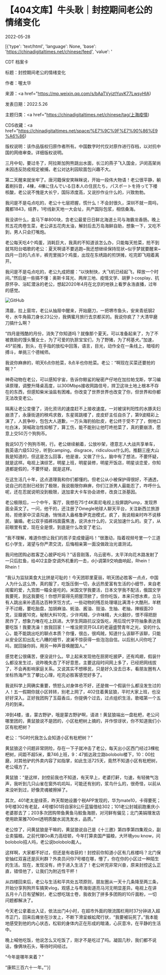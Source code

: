 # 【404文库】牛头耿｜封控期间老公的情绪变化

2022-05-28

[{'type': 'text/html', 'language': None, 'base': 'https://chinadigitaltimes.net/chinese/feed', 'value': '

CDT 档案卡

标题：封控期间老公的情绪变化

作者：喔太华

来源：<a href="https://mp.weixin.qq.com/s/bAaTVyjztYuvK77LwsyHlA)

发表日期：2022.5.26

主题归类：<a href="https://chinadigitaltimes.net/chinese/tag/上海疫情)

CDS收藏：<a href="https://chinadigitaltimes.net/space/%E7%9C%9F%E7%90%86%E9%A6%86)

版权说明：该作品版权归原作者所有。中国数字时代仅对原作进行存档，以对抗中国的网络审查。详细版权说明。





三月中旬，要过冬了，阿拉斯加狗熊跳出水面，长江的燕子飞入国金，沪闵高架尚未因违反防疫规定被捕，老公对达利园软面包兴趣不大。

第二天醒来就坐牢了。唐河籍保安笑眯眯说，开始一段伟大物语！老公很平静，躺着刷抖音，4棟，4棟に住んでいる日本人の住民たち，パスポートを持って下楼核酸，老公说不愧是大长宁，国际浓度高，又说抄作业什么的，兴致勃勃。

我问是不是屯点吃的，老公十七层把握，慌什么！不会封很久，深圳不就一周吗，魔都1843，结界，1号线新天地一大会址，共产国际包浆，相信桑海。

我没讲什么，盒马下单800块，含老公最爱日日鲜北海道土司与海霸龙香肠。晚上煎五花肉卷生菜，老公讲五花肉太油，解封后去万岛海鲜自助，想象一下，又吃不到，男人只会打嘴炮。

老公每天吃4个鸡蛋，消耗巨大，我真的不知道该怎么办，只能每天抢菜，抢不到就骂阳台唱歌的老公：夏天啊请不要逃跑~我还想继续保持现状~似乎梦就要醒来~四月一日的八点半，裤兜里揣3个鸡蛋，出现在东绣路的煎饼摊，吃完即飞翔着离开。

我问是不是屯点吃的，老公九成把握：“以快制快，大飞机已经起飞，释放一个时间。”然后是一些搞不懂：奥斯卡耳光、两岸三地、疫情文学、胡萝卜cosplay、抗原怀孕、浴缸潜泳的老公，想起2020年4月在北京的地铁上看罗永浩直播，过年的感觉。

![GitHub](https://chinadigitaltimes.net/chinese/files/2022/05/image-1653729991443.png)

清晨，拉上窗帘，老公从抽屉中醒来，开始磨刀，一把堺市鱼头，安来青纸钢2号，水牛角箍刀身长23公分，我俩蜜月旅行去京都买的。我说你疯了？大清早磨刀搞什么啊？

“四月是残酷的月份，消失了你知道吗？就像那个夏天。可以准备起来了，为了不被救助的馒头蟹女士，为了可爱的犰狳宝宝们，为了野猪，为了柯基犬。”加速，45°前推，到头，在手指的放松中回落，语言，目光，动作全在一条线上，暗哑的搏斗，单挑三个德械师。

我说你麻痹的，明天6点你抢菜，8点半也你抢菜。老公：“啊现在买菜还要抢的啊？”

神奇动物在老公，可以感知宇宙，告诉你鲸鲨的秘密产仔地在加拉帕戈斯，学习编译原理，调整升降桌高度，以300Mbps接收网路信号，捍卫这块土地上根本不存在的东西，但感知柴米油盐有困难。你改变了世界世界也改变了你，但世界和你都无法改变老公。

隔离让老公变傻了，消化资讯的速度赶不上接收速度。一对被误判阳性的水豚夫妇崩溃了，永康街道的秧鸡求救，东星斑跳楼了，皮皮虾主任自杀了，第9波精彩上演了，人民争吵，包包大人道歉，一万头海豹拍肚皮，老公终于受不了了，倒地口吐白沫，哭喊政治性抑郁了，算工伤，能不能别让他叮咚抢菜了，真的要崩溃，愿意上交50万个狗狗币。

我说50万个狗狗币啊，行。老公继续躺着，公放吵架，德意志人大战共享单车，我英语六级532分，听到camping，disgrace，ridiculous什么的。推翻三座大山我是知道的，但这是怎么回事，他是谁，又做了什么，脑中有了想法，不要怀疑，就是这样。电视上演综艺，明星上班，明星装修，明星开饭店，明星谈恋爱，你知道都是假的，不要怀疑，就是这样。

在这生活几十年，这点道理我和你们都懂的。但老公从小被保护得很好，不通透，说自己的忍耐已经到了极限，我说极限你麻痹，你们江浙男人最能忍了，咋呼什么呢，还在忍就说明没到极限，送加拿大卡车协会进修，改良江浙基因。

老公极限后，一个中午，客厅，我想在75寸4K索尼电视上投屏跳Pump，发现界面全英文了。一问，他干的，还注册了Omegle地球人聊天平台，关注新西兰旅游局，拒绝家中汉语沟通，悄悄进入盎格鲁萨克逊模式，疯了，我说相亲时咋不说移民，骗婚。老公双手插裤裆面露焦渣，说洪水什么的，又说加速什么的。变了，从前眼里有爱，现在全是恨，到底是什么改变了老公。

“我不理解，难道你想让我们的孩子变成傻逼吗！”很激动，指着视频号里一个三道杠小学生，渴望与你严肃交流，后悔相亲第一面没做政治光谱测试。

我问他团购必胜客芝心披萨吃吗？”话音刚落，乌云密布，太平洋向花木路发射了一只后肛鱼，给402主卧空调外机重的一击，d小调第9交响曲响起，Rhein！Rhein！

“我认为监狱美食大比拼是可耻的！今天团耶里夏丽，明天团必胜客一点点，中国人为什么这么馋，真的服了，吃饭压倒一切，永远热爱富有生活的小细节，来自老闺蜜的爱，九宫图一瞄全是吃的。米国文学我要活，日本文学我不配活，俄国文学我要死，到这我要吃！你想开窗得先把屋顶掀了，但你吃饭，本来只想水煮，立马有人跳出来补遗高达百种烹饪方式，一些动物的残忍处理堪比满清十大酷刑，羊糕子不过瘾，要吃胎盘，加胡麻油、蚝油、酱油、豉油、生抽、老抽，辣椒面20克，豆瓣酱10克，秘制大料10克，少许鸡精，少许味精，大火翻炒，恨不得把厨房炸了，想象力唯在吃上跃进。大学生网路抗议没饭吃，用后现代字符抽象表达我要吃饭！我要洗澡！放我回家！一堆没房贷开GLE的老逼盛赞青年之光，安的什么心，能不能跳出吃的聊点本质？你懂，很怂，很鸡贼，知道什么该聊不该聊，只能从安全区扣出乱七八糟的细节，波澜不惊获得一些泡泡自信。以后别人问你吃了吗，就回操你妈，用另一种声音唤醒国人。”

感觉老公很痛苦，便没说什么。早上起来发现他在厨房吃披萨，还有鸡翅，假装什么都没发生过，说昨晚失态了不好意思，主要这段时间网上多了，已经把网线拔了，不会再影响家庭关系。又说其实不想移民，只是好久没去日本，看朋友圈有人坐标热海产生了攀比心理，吃完必胜客感觉好多了。

我说科学上网确实重要，愤怒么对身体也不好，还是做一个假装什么都没发生过的人！五一假期你就小区转转，别老上网了，402住着黄鼠狼，平时大家上班，也没好好深入。正好我团购了玉菇香瓜，你提俩个过去，过点组织生活，歌唱第一个五月的到来。

冲到4楼，谁，蒙古野驴，哦是蒙古野驴啊，请进！黄鼠狼端出一盘枇杷，老公问哪里团的，黄鼠狼说不是团的，小区枇杷树上摘的，并作惊讶状，你不知道我们小区有枇杷树？

老公：“5G时代我怎么会知道小区有枇杷树？”

黄鼠狼这个问题非常阴险，存在一下子就冲击了老公，每天出小区西门经过3棵枇杷树，间距不超5米，乘746上班，9：47抵达政立路bolobolo楼下，10：00拉磨，对其他驴的外卖内容了如指掌，如此生活725天，竟然不知道小区有枇杷树，老公塌方了。

黄鼠狼：“是这样，封控前我也不知道，有天早上，老婆打鼾，匀速，有轻微气泡声，我听到几只山雀在窗外叽叽叫，可能还有别的，浆鸟什么的，很奇怪，以前从来没听到过，好像灵魂被擦掉了。

其次，401老太是绿茶，昨天帮她设置个税APP发现的，华为mate10，卡得要死；9号楼302有老鼠，4号楼501将自家8公斤蓝猫借给302；101老公封城前跑重庆小老婆那去了；203多次团购带鱼黄鱼马鲛鱼海胆，对河鲜有偏见；北门美娟理发店使用欧莱雅700ml透明质酸水润洗发水，品质。”

老公惊了，问黄鼠狼是干嘛的，黄鼠狼说自己是《十三邀》第四季第四集观众，副业卖猫粮。之前代理Go素力高纽顿，今年打算卖国产猫粮，大环境you know，问bolobolo招人吗，老公说bolobolo裁人。

这样啊，大家都不好过，但还是有收获的！封控前你知道小区有几栋楼吗？北门保安抽红双喜还是灰利群？外卖员问你7号楼在哪，懵了，你在你的小区过一种陌生的生活。现在，发现没有，终于进入生活了！老公听完非常兴奋，原来封控这么正直，错怪他了，让我们为附近性干杯！

从四楼回来后，老公与生活和平共处五项原则，朋友圈从一天十几条降至两三条，开始分享狗狗开车搞笑vlog，观感上与粤海街道亮马河无明显差异。电视上在讲五月十八日有望解封，老公想吃瑞士卷，我收到了拼多多团购的10斤面粉，一切问题都解决了。

今天老公拿着出入证，依法出门4小时，在超市外面的限流围栏用时37分钟进入超市正门，回来后瘫坐在沙发上，不断下滑呈蜈蚣爬行状，“我要被玩死了。”我本能地感受到他的内心状态，松软的身体内正在形成的暗涌，心灰意冷，在平静的生活中。

晚上喊他吃饭，他说怎么又吃饭了，刚才不是吃过了吗。凝固几秒，我们都不说话，像俩块石头，等待时间经过。

“今年是哪年来着？”

“康熙三百六十一年。”'}]